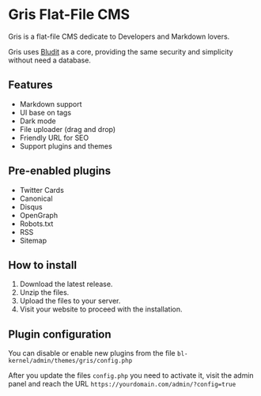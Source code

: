 # Gris Flat-File CMS
Gris is a flat-file CMS dedicate to Developers and Markdown lovers.

Gris uses [Bludit](https://www.bludit.com) as a core, providing the same security and simplicity without need a database.

## Features
- Markdown support
- UI base on tags
- Dark mode
- File uploader (drag and drop)
- Friendly URL for SEO
- Support plugins and themes

## Pre-enabled plugins
- Twitter Cards
- Canonical
- Disqus
- OpenGraph
- Robots.txt
- RSS
- Sitemap

## How to install
1. Download the latest release.
2. Unzip the files.
3. Upload the files to your server.
4. Visit your website to proceed with the installation.

## Plugin configuration
You can disable or enable new plugins from the file `bl-kernel/admin/themes/gris/config.php`

After you update the files `config.php` you need to activate it, visit the admin panel and reach the URL `https://yourdomain.com/admin/?config=true`